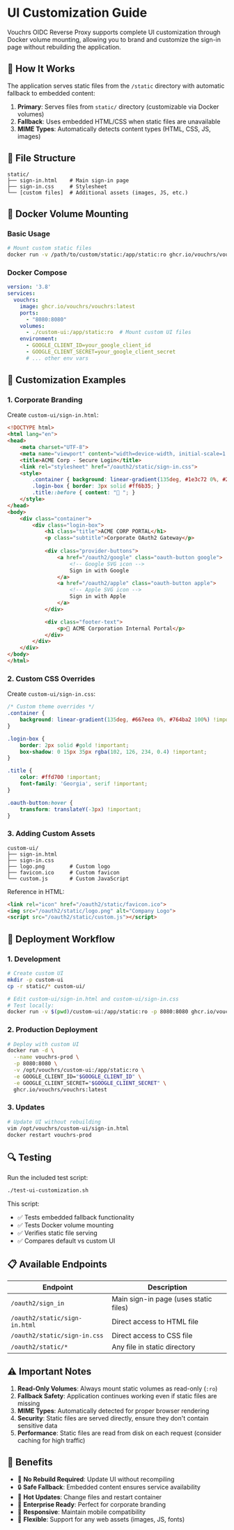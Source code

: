 # UI Customization Guide

Vouchrs OIDC Reverse Proxy supports complete UI customization through Docker volume mounting, allowing you to brand and customize the sign-in page without rebuilding the application.

## 🎨 How It Works

The application serves static files from the `/static` directory with automatic fallback to embedded content:

1. **Primary**: Serves files from `static/` directory (customizable via Docker volumes)
2. **Fallback**: Uses embedded HTML/CSS when static files are unavailable
3. **MIME Types**: Automatically detects content types (HTML, CSS, JS, images)

## 📁 File Structure

```
static/
├── sign-in.html    # Main sign-in page
├── sign-in.css     # Stylesheet
└── [custom files]  # Additional assets (images, JS, etc.)
```

## 🐳 Docker Volume Mounting

### Basic Usage

```bash
# Mount custom static files
docker run -v /path/to/custom/static:/app/static:ro ghcr.io/vouchrs/vouchrs:latest
```

### Docker Compose

```yaml
version: '3.8'
services:
  vouchrs:
    image: ghcr.io/vouchrs/vouchrs:latest
    ports:
      - "8080:8080"
    volumes:
      - ./custom-ui:/app/static:ro  # Mount custom UI files
    environment:
      - GOOGLE_CLIENT_ID=your_google_client_id
      - GOOGLE_CLIENT_SECRET=your_google_client_secret
      # ... other env vars
```

## 🎯 Customization Examples

### 1. Corporate Branding

Create `custom-ui/sign-in.html`:
```html
<!DOCTYPE html>
<html lang="en">
<head>
    <meta charset="UTF-8">
    <meta name="viewport" content="width=device-width, initial-scale=1.0">
    <title>ACME Corp - Secure Login</title>
    <link rel="stylesheet" href="/oauth2/static/sign-in.css">
    <style>
        .container { background: linear-gradient(135deg, #1e3c72 0%, #2a5298 100%); }
        .login-box { border: 3px solid #ff6b35; }
        .title::before { content: "🏢 "; }
    </style>
</head>
<body>
    <div class="container">
        <div class="login-box">
            <h1 class="title">ACME CORP PORTAL</h1>
            <p class="subtitle">Corporate OAuth2 Gateway</p>
            
            <div class="provider-buttons">
                <a href="/oauth2/google" class="oauth-button google">
                    <!-- Google SVG icon -->
                    Sign in with Google
                </a>
                <a href="/oauth2/apple" class="oauth-button apple">
                    <!-- Apple SVG icon -->
                    Sign in with Apple
                </a>
            </div>

            <div class="footer-text">
                <p>🏢 ACME Corporation Internal Portal</p>
            </div>
        </div>
    </div>
</body>
</html>
```

### 2. Custom CSS Overrides

Create `custom-ui/sign-in.css`:
```css
/* Custom theme overrides */
.container {
    background: linear-gradient(135deg, #667eea 0%, #764ba2 100%) !important;
}

.login-box {
    border: 2px solid #gold !important;
    box-shadow: 0 15px 35px rgba(102, 126, 234, 0.4) !important;
}

.title {
    color: #ffd700 !important;
    font-family: 'Georgia', serif !important;
}

.oauth-button:hover {
    transform: translateY(-3px) !important;
}
```

### 3. Adding Custom Assets

```
custom-ui/
├── sign-in.html
├── sign-in.css
├── logo.png        # Custom logo
├── favicon.ico     # Custom favicon
└── custom.js       # Custom JavaScript
```

Reference in HTML:
```html
<link rel="icon" href="/oauth2/static/favicon.ico">
<img src="/oauth2/static/logo.png" alt="Company Logo">
<script src="/oauth2/static/custom.js"></script>
```

## 🚀 Deployment Workflow

### 1. Development

```bash
# Create custom UI
mkdir -p custom-ui
cp -r static/* custom-ui/

# Edit custom-ui/sign-in.html and custom-ui/sign-in.css
# Test locally:
docker run -v $(pwd)/custom-ui:/app/static:ro -p 8080:8080 ghcr.io/vouchrs/vouchrs:latest
```

### 2. Production Deployment

```bash
# Deploy with custom UI
docker run -d \
  --name vouchrs-prod \
  -p 8080:8080 \
  -v /opt/vouchrs/custom-ui:/app/static:ro \
  -e GOOGLE_CLIENT_ID="$GOOGLE_CLIENT_ID" \
  -e GOOGLE_CLIENT_SECRET="$GOOGLE_CLIENT_SECRET" \
  ghcr.io/vouchrs/vouchrs:latest
```

### 3. Updates

```bash
# Update UI without rebuilding
vim /opt/vouchrs/custom-ui/sign-in.html
docker restart vouchrs-prod
```

## 🔍 Testing

Run the included test script:
```bash
./test-ui-customization.sh
```

This script:
- ✅ Tests embedded fallback functionality
- ✅ Tests Docker volume mounting
- ✅ Verifies static file serving
- ✅ Compares default vs custom UI

## 📋 Available Endpoints

| Endpoint | Description |
|----------|-------------|
| `/oauth2/sign_in` | Main sign-in page (uses static files) |
| `/oauth2/static/sign-in.html` | Direct access to HTML file |
| `/oauth2/static/sign-in.css` | Direct access to CSS file |
| `/oauth2/static/*` | Any file in static directory |

## ⚠️ Important Notes

1. **Read-Only Volumes**: Always mount static volumes as read-only (`:ro`)
2. **Fallback Safety**: Application continues working even if static files are missing
3. **MIME Types**: Automatically detected for proper browser rendering
4. **Security**: Static files are served directly, ensure they don't contain sensitive data
5. **Performance**: Static files are read from disk on each request (consider caching for high traffic)

## 🎉 Benefits

- 🎨 **No Rebuild Required**: Update UI without recompiling
- 🔒 **Safe Fallback**: Embedded content ensures service availability
- 🚀 **Hot Updates**: Change files and restart container
- 🏢 **Enterprise Ready**: Perfect for corporate branding
- 📱 **Responsive**: Maintain mobile compatibility
- 🔧 **Flexible**: Support for any web assets (images, JS, fonts)
